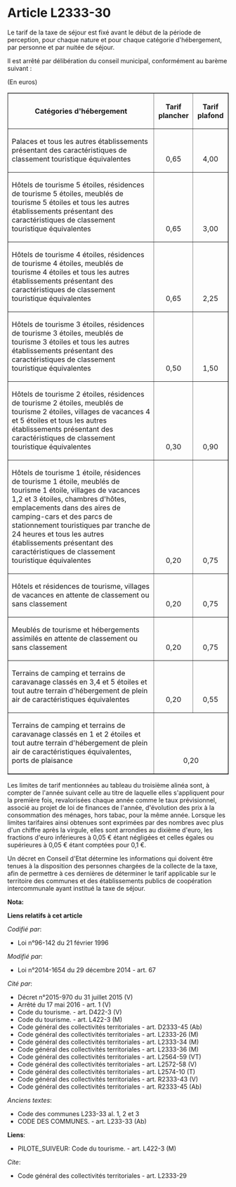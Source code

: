 # Article L2333-30

Le tarif de la taxe de séjour est fixé avant le début de la période de perception, pour chaque nature et pour chaque
catégorie d'hébergement, par personne et par nuitée de séjour. 

Il est arrêté par délibération du conseil municipal, conformément au barème suivant : 

(En euros) 

<table border="1">
  <tbody>
    <tr>
      <th>

Catégories d'hébergement 

</th>
      <th>

Tarif plancher 

</th>
      <th>

Tarif plafond 

</th>
    </tr>
    <tr>
      <td>

Palaces et tous les autres établissements présentant des caractéristiques de classement touristique équivalentes 

</td>
      <td align="center" valign="bottom">

0,65 

</td>
      <td valign="bottom" align="center">

4,00 

</td>
    </tr>
    <tr>
      <td>

Hôtels de tourisme 5 étoiles, résidences de tourisme 5 étoiles, meublés de tourisme 5 étoiles et tous les autres
établissements présentant des caractéristiques de classement touristique équivalentes 

</td>
      <td align="center" valign="bottom">

0,65 

</td>
      <td valign="bottom" align="center">

3,00 

</td>
    </tr>
    <tr>
      <td>

Hôtels de tourisme 4 étoiles, résidences de tourisme 4 étoiles, meublés de tourisme 4 étoiles et tous les autres
établissements présentant des caractéristiques de classement touristique équivalentes 

</td>
      <td align="center" valign="bottom">

0,65 

</td>
      <td align="center" valign="bottom">

2,25 

</td>
    </tr>
    <tr>
      <td>

Hôtels de tourisme 3 étoiles, résidences de tourisme 3 étoiles, meublés de tourisme 3 étoiles et tous les autres
établissements présentant des caractéristiques de classement touristique équivalentes 

</td>
      <td valign="bottom" align="center">

0,50 

</td>
      <td valign="bottom" align="center">

1,50 

</td>
    </tr>
    <tr>
      <td>

Hôtels de tourisme 2 étoiles, résidences de tourisme 2 étoiles, meublés de tourisme 2 étoiles, villages de vacances 4 et 5
étoiles et tous les autres établissements présentant des caractéristiques de classement touristique équivalentes 

</td>
      <td valign="bottom" align="center">

0,30 

</td>
      <td align="center" valign="bottom">

0,90 

</td>
    </tr>
    <tr>
      <td>

Hôtels de tourisme 1 étoile, résidences de tourisme 1 étoile, meublés de tourisme 1 étoile, villages de vacances 1,2 et 3
étoiles, chambres d'hôtes, emplacements dans des aires de camping-cars et des parcs de stationnement touristiques par tranche
de 24 heures et tous les autres établissements présentant des caractéristiques de classement touristique équivalentes 

</td>
      <td valign="bottom" align="center">

0,20 

</td>
      <td valign="bottom" align="center">

0,75 

</td>
    </tr>
    <tr>
      <td>

Hôtels et résidences de tourisme, villages de vacances en attente de classement ou sans classement 

</td>
      <td valign="bottom" align="center">

0,20 

</td>
      <td align="center" valign="bottom">

0,75 

</td>
    </tr>
    <tr>
      <td>

Meublés de tourisme et hébergements assimilés en attente de classement ou sans classement 

</td>
      <td align="center" valign="bottom">

0,20 

</td>
      <td align="center" valign="bottom">

0,75 

</td>
    </tr>
    <tr>
      <td>

Terrains de camping et terrains de caravanage classés en 3,4 et 5 étoiles et tout autre terrain d'hébergement de plein air de
caractéristiques équivalentes 

</td>
      <td valign="bottom" align="center">

0,20 

</td>
      <td align="center" valign="bottom">

0,55 

</td>
    </tr>
    <tr>
      <td>

Terrains de camping et terrains de caravanage classés en 1 et 2 étoiles et tout autre terrain d'hébergement de plein air de
caractéristiques équivalentes, ports de plaisance 

</td>
      <td valign="bottom" align="center" colspan="3">

0,20 

</td>
    </tr>
  </tbody>
</table>

Les limites de tarif mentionnées au tableau du troisième alinéa sont, à compter de l'année suivant celle au titre de laquelle
elles s'appliquent pour la première fois, revalorisées chaque année comme le taux prévisionnel, associé au projet de loi de
finances de l'année, d'évolution des prix à la consommation des ménages, hors tabac, pour la même année. Lorsque les limites
tarifaires ainsi obtenues sont exprimées par des nombres avec plus d'un chiffre après la virgule, elles sont arrondies au
dixième d'euro, les fractions d'euro inférieures à 0,05 € étant négligées et celles égales ou supérieures à 0,05 € étant
comptées pour 0,1 €. 

Un décret en Conseil d'Etat détermine les informations qui doivent être tenues à la disposition des personnes chargées de la
collecte de la taxe, afin de permettre à ces dernières de déterminer le tarif applicable sur le territoire des communes et
des établissements publics de coopération intercommunale ayant institué la taxe de séjour.

**Nota:**



**Liens relatifs à cet article**

_Codifié par_:

  - Loi n°96-142 du 21 février 1996

_Modifié par_:

  - Loi n°2014-1654 du 29 décembre 2014 - art. 67

_Cité par_:

  - Décret n°2015-970 du 31 juillet 2015 (V)
  - Arrêté du 17 mai 2016 - art. 1 (V)
  - Code du tourisme. - art. D422-3 (V)
  - Code du tourisme. - art. L422-3 (M)
  - Code général des collectivités territoriales - art. D2333-45 (Ab)
  - Code général des collectivités territoriales - art. L2333-26 (M)
  - Code général des collectivités territoriales - art. L2333-34 (M)
  - Code général des collectivités territoriales - art. L2333-36 (M)
  - Code général des collectivités territoriales - art. L2564-59 (VT)
  - Code général des collectivités territoriales - art. L2572-58 (V)
  - Code général des collectivités territoriales - art. L2574-10 (T)
  - Code général des collectivités territoriales - art. R2333-43 (V)
  - Code général des collectivités territoriales - art. R2333-45 (Ab)

_Anciens textes_:

  - Code des communes L233-33 al. 1, 2 et 3
  - CODE DES COMMUNES. - art. L233-33 (Ab)

**Liens**:

  - PILOTE_SUIVEUR: Code du tourisme. - art. L422-3 (M)

_Cite_:

  - Code général des collectivités territoriales - art. L2333-29
